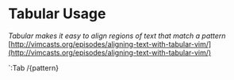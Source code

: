 # Tabular Usage
_Tabular makes it easy to align regions of text that match a pattern_
[http://vimcasts.org/episodes/aligning-text-with-tabular-vim/](http://vimcasts.org/episodes/aligning-text-with-tabular-vim/)

`:Tab /{pattern}
